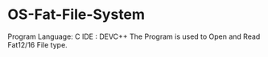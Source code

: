 # OS-Fat-File-System
  Program Language: C
  IDE : DEVC++
  The Program is used to Open and Read Fat12/16 File type.
